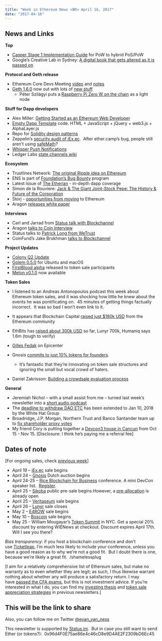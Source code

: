 ```yaml
---
title: "Week in Ethereum News <BR> April 16, 2017"
date: "2017-04-16"
---
```


## News and Links  

**Top**

- [Casper Stage 1 Implementation Guide](https://t.umblr.com/redirect?z=https%3A%2F%2Fgithub.com%2Fethereum%2Fresearch%2Fwiki%2FCasper-Version-1-Implementation-Guide&t=YzQ2Yjk0YzJhZDJjZDgzN2Y4ZGQ4NWI3YjE3NTcyYzNiOWFiZTM1Yyxxa2lLSlp1Mg%3D%3D&b=t%3AQ8svKXOQOFn4j1wJ-IeWRA&p=https%3A%2F%2Fwww.weekinethereum.com%2Fpost%2F159672379173%2Fapril-16-2017&m=0) for PoW to hybrid PoS/PoW
- Google’s Creative Lab in Sydney: [A digital book that gets altered as it is passed on](https://t.umblr.com/redirect?z=https%3A%2F%2Fmedium.com%2Fimpossible%2Flets-talk-about-ownership-6e6c82585472&t=YTIzYzU0YzQ5N2I0YWRhYzVmYjk0NTI3YTVhYjJhODlhNzdmYmVkMCxxa2lLSlp1Mg%3D%3D&b=t%3AQ8svKXOQOFn4j1wJ-IeWRA&p=https%3A%2F%2Fwww.weekinethereum.com%2Fpost%2F159672379173%2Fapril-16-2017&m=0)

**Protocol and Geth release**

- Ethereum Core Devs Meeting [video](https://t.umblr.com/redirect?z=https%3A%2F%2Fwww.youtube.com%2Fwatch%3Fv%3DaGeGvZ5uS8s&t=ZDg1NDdhNDI2MThlOWNkOGNlOTQwZTI4MDY0NjdjZDA0NWUyMzAwMyxxa2lLSlp1Mg%3D%3D&b=t%3AQ8svKXOQOFn4j1wJ-IeWRA&p=https%3A%2F%2Fwww.weekinethereum.com%2Fpost%2F159672379173%2Fapril-16-2017&m=0) and [notes](https://t.umblr.com/redirect?z=https%3A%2F%2Fgithub.com%2Fethereum%2Fpm%2Fblob%2Fmaster%2FAll%2520Core%2520Devs%2520Meetings%2FMeeting%252013.md&t=ZWI5NDUyZDdiMDI3ZGJlYTljNjRjOTljNGYzNzZmMDA1M2U4MzI5Yixxa2lLSlp1Mg%3D%3D&b=t%3AQ8svKXOQOFn4j1wJ-IeWRA&p=https%3A%2F%2Fwww.weekinethereum.com%2Fpost%2F159672379173%2Fapril-16-2017&m=0)
- [Geth 1.6.0](https://t.umblr.com/redirect?z=https%3A%2F%2Fblog.ethereum.org%2F2017%2F04%2F14%2Fgeth-1-6-puppeth-master%2F&t=OTA3MjZjMjA1NTU2NDE2ZTEwOTQyODQyODBmOGI4Yjk2ZjNhMzk3OCxxa2lLSlp1Mg%3D%3D&b=t%3AQ8svKXOQOFn4j1wJ-IeWRA&p=https%3A%2F%2Fwww.weekinethereum.com%2Fpost%2F159672379173%2Fapril-16-2017&m=0) now out with lots of [new stuff](https://t.umblr.com/redirect?z=https%3A%2F%2Fwww.reddit.com%2Fr%2Fethereum%2Fcomments%2F65bxsi%2Fgeth_160_puppeth_master_released_our_best_work%2Fdg90m49%2F&t=YzE0MGU4NzMwMGI3NDcyN2NhYWRhZjkyZjRjYzJhNGM4OGE0NjAyMixxa2lLSlp1Mg%3D%3D&b=t%3AQ8svKXOQOFn4j1wJ-IeWRA&p=https%3A%2F%2Fwww.weekinethereum.com%2Fpost%2F159672379173%2Fapril-16-2017&m=0)
    - Péter Szilágyi puts a [Raspberry Pi Zero W on the chain](https://twitter.com/peter_szilagyi/status/853329529481441280) as a light node

**Stuff for Dapp developers**

- Alex Miller: [Getting Started as an Ethereum Web Developer](https://t.umblr.com/redirect?z=https%3A%2F%2Fmedium.com%2F%40asmiller1989%2Fgetting-started-as-an-ethereum-web-developer-9a2a4ab47baf&t=YjQ4MGE3MDkyOTY2ZGFlOGU2ZDI1NTcwZjc5YjdkYjBmNDgxOTYyNixxa2lLSlp1Mg%3D%3D&b=t%3AQ8svKXOQOFn4j1wJ-IeWRA&p=https%3A%2F%2Fwww.weekinethereum.com%2Fpost%2F159672379173%2Fapril-16-2017&m=0)
- [Empty Dapp Template](https://t.umblr.com/redirect?z=https%3A%2F%2Fwww.reddit.com%2Fr%2Fethereum%2Fcomments%2F65q2vb%2Ffor_noobs_the_perfect_empty_dapp%2F&t=ODQ1Y2NkNDdiODg4ZWI1N2JhMDExM2ZjMDQ1OThhMWIwZGQwMzEzNixxa2lLSlp1Mg%3D%3D&b=t%3AQ8svKXOQOFn4j1wJ-IeWRA&p=https%3A%2F%2Fwww.weekinethereum.com%2Fpost%2F159672379173%2Fapril-16-2017&m=0) code. HTML + JavaScript + jQuery + web3.js + AlphaLayer.js
- Repo for [Solidity design patterns](https://t.umblr.com/redirect?z=https%3A%2F%2Fgithub.com%2Ftoadkicker%2Fsolidity-patterns&t=NTNjMmRkOGI2NTVhMDc2MGMxNWIyODMwNmQ3MTg5ZWM1NmY1MmZkOSxxa2lLSlp1Mg%3D%3D&b=t%3AQ8svKXOQOFn4j1wJ-IeWRA&p=https%3A%2F%2Fwww.weekinethereum.com%2Fpost%2F159672379173%2Fapril-16-2017&m=0)
- Zeppelin’s [security audit of iEx.ec](https://t.umblr.com/redirect?z=https%3A%2F%2Fmedium.com%2Fzeppelin-blog%2Fiex-ec-rlc-token-audit-80abd763709b&t=MWQzMGYyM2Y2NTYzZTBlMGI2NzA1ODkwYzg0NWNjNjViMmRlY2ZiMixxa2lLSlp1Mg%3D%3D&b=t%3AQ8svKXOQOFn4j1wJ-IeWRA&p=https%3A%2F%2Fwww.weekinethereum.com%2Fpost%2F159672379173%2Fapril-16-2017&m=0).  After ether.camp’s bug, people still aren’t using [safeMath](https://t.umblr.com/redirect?z=https%3A%2F%2Fgithub.com%2FOpenZeppelin%2Fzeppelin-solidity%2Fblob%2Fmaster%2Fcontracts%2FSafeMath.sol&t=ZTZkNTU1ZTUxOWQyZWRiMDNiMDAzYWFjZmYxNmEzNjI3NWRlMGIyOCxxa2lLSlp1Mg%3D%3D&b=t%3AQ8svKXOQOFn4j1wJ-IeWRA&p=https%3A%2F%2Fwww.weekinethereum.com%2Fpost%2F159672379173%2Fapril-16-2017&m=0)?
- [Whisper Push Notifications](https://t.umblr.com/redirect?z=https%3A%2F%2Fgithub.com%2Fstatus-im%2Fstatus-go%2Fwiki%2FWhisper-Push-Notifications&t=MzFjZDI2ZjQxMGQ0MjI1ODE1ZWE5MjEzYmI0Y2Y4MWI3MmE5NTQxZixxa2lLSlp1Mg%3D%3D&b=t%3AQ8svKXOQOFn4j1wJ-IeWRA&p=https%3A%2F%2Fwww.weekinethereum.com%2Fpost%2F159672379173%2Fapril-16-2017&m=0)
- Ledger Labs [state channels wiki](https://t.umblr.com/redirect?z=https%3A%2F%2Fgithub.com%2Fledgerlabs%2Fstate-channels%2Fwiki&t=MTkxNDgxY2U1NDA2Yjk5N2M2ZDEwOWVkNTgyZjU1MTNkMGZmZmUzMyxxa2lLSlp1Mg%3D%3D&b=t%3AQ8svKXOQOFn4j1wJ-IeWRA&p=https%3A%2F%2Fwww.weekinethereum.com%2Fpost%2F159672379173%2Fapril-16-2017&m=0)

**Ecosystem**

- Trustlines Network: [The original Ripple idea on Ethereum](https://t.umblr.com/redirect?z=https%3A%2F%2Fmedium.com%2F%40Trustlines_Net%2Ftrustlines-network-the-original-ripple-idea-built-on-ethereum-de162e640fa6&t=MzA2NDJiOWU3ZTA5MjE5NDc0M2UyZGIzNzdkYWViZGY1NzM0NDZjOCxxa2lLSlp1Mg%3D%3D&b=t%3AQ8svKXOQOFn4j1wJ-IeWRA&p=https%3A%2F%2Fwww.weekinethereum.com%2Fpost%2F159672379173%2Fapril-16-2017&m=0)
- ENS is part of [Foundation’s Bug Bounty](https://t.umblr.com/redirect?z=https%3A%2F%2Fmedium.com%2Fthe-ethereum-name-service%2Fthe-ethereum-name-service-bug-bounty-is-live-7dfdc5e15311&t=ZTdmOWZmNzk1Zjg1OTRhMWM2MjE3MWIyMGFkNjU1YTBmY2YxNDNlMSxxa2lLSlp1Mg%3D%3D&b=t%3AQ8svKXOQOFn4j1wJ-IeWRA&p=https%3A%2F%2Fwww.weekinethereum.com%2Fpost%2F159672379173%2Fapril-16-2017&m=0) program
- Latest issue of [The Etherian](https://t.umblr.com/redirect?z=https%3A%2F%2Ftheetherian.wordpress.com%2F2017%2F04%2F17%2Fthe-etherian-sunday-april-16th-2017%2F&t=ZDhhMWRhMDk2Yjk0MjI1NTE3ZGZjOGNmNTYzYTYyNGQ4YThkMDc3Nyxxa2lLSlp1Mg%3D%3D&b=t%3AQ8svKXOQOFn4j1wJ-IeWRA&p=https%3A%2F%2Fwww.weekinethereum.com%2Fpost%2F159672379173%2Fapril-16-2017&m=0) - in-depth dapp coverage
- Simon de la Rouviere: [Jack & The Giant Joint-Stock Pepe: The History & Future of the Corporation](https://t.umblr.com/redirect?z=https%3A%2F%2Fmedium.com%2F%40simondlr%2Fjack-the-giant-joint-stock-pepe-the-history-future-of-the-corporation-f17d30aff411&t=ZDQ4OTgzYzEyMjY4NmE0YmE3NDYyNzliOGQ2M2ViMjJmZTY2MjU0MCxxa2lLSlp1Mg%3D%3D&b=t%3AQ8svKXOQOFn4j1wJ-IeWRA&p=https%3A%2F%2Fwww.weekinethereum.com%2Fpost%2F159672379173%2Fapril-16-2017&m=0)
- Storj - [opportunities from moving](https://t.umblr.com/redirect?z=http%3A%2F%2Fblog.storj.io%2Fpost%2F159566947133%2Fstorj-new-protocol-new-opportunities&t=OTM2YzEwMmFjMTk1NmM1YWJjYmFlOWVmZTkyZWViNGU2M2RhNzgzZSxxa2lLSlp1Mg%3D%3D&b=t%3AQ8svKXOQOFn4j1wJ-IeWRA&p=https%3A%2F%2Fwww.weekinethereum.com%2Fpost%2F159672379173%2Fapril-16-2017&m=0) to Ethereum
- Aragon [releases white paper](https://t.umblr.com/redirect?z=https%3A%2F%2Fgithub.com%2FAragonOne%2Fwhitepaper%2Fraw%2Fmaster%2FAragon%2520Whitepaper.pdf&t=NjEyZmNiZjVjMGFkNjllODg2MmE1ODk5ZjQ2MzJjMjhiYTU1ZjgwZSxxa2lLSlp1Mg%3D%3D&b=t%3AQ8svKXOQOFn4j1wJ-IeWRA&p=https%3A%2F%2Fwww.weekinethereum.com%2Fpost%2F159672379173%2Fapril-16-2017&m=0)

**Interviews**

- Carl and Jarrad from [Status talk with Blockchannel](https://t.umblr.com/redirect?z=https%3A%2F%2Fsoundcloud.com%2Fblockchannelshow%2Fepisode-18-where-you-at-whats-your-statusim&t=ZWRmNTc5YmM3MGUxZjBlOTQ1MWY1ZjEyMmQyNmZkYTFhYTk1NjJmNyxxa2lLSlp1Mg%3D%3D&b=t%3AQ8svKXOQOFn4j1wJ-IeWRA&p=https%3A%2F%2Fwww.weekinethereum.com%2Fpost%2F159672379173%2Fapril-16-2017&m=0)
- Aragon [talks to Coin Interview](https://t.umblr.com/redirect?z=https%3A%2F%2Fwww.youtube.com%2Fwatch%3Fv%3DJZEMimDWkBk&t=NTIzMGUxMjc3YzFmZmY5ZDhhZmViODc4MGE5ZDk4YTQ0Y2ZhYjIxNSxxa2lLSlp1Mg%3D%3D&b=t%3AQ8svKXOQOFn4j1wJ-IeWRA&p=https%3A%2F%2Fwww.weekinethereum.com%2Fpost%2F159672379173%2Fapril-16-2017&m=0)
- Status talks to [Patrick Long from WeTrust](https://t.umblr.com/redirect?z=https%3A%2F%2Fblog.status.im%2Fethereum-dapp-creators-issue-06-wetrust-7c3594fba824&t=NTM4MGE4MTliOTNkZTU2NmQyODg1MmU4NDQ0NDE3Y2EzOTg0YzgxNyxxa2lLSlp1Mg%3D%3D&b=t%3AQ8svKXOQOFn4j1wJ-IeWRA&p=https%3A%2F%2Fwww.weekinethereum.com%2Fpost%2F159672379173%2Fapril-16-2017&m=0)
- CoinFund’s Jake Brukhman [talks to Blockchannel](https://t.umblr.com/redirect?z=https%3A%2F%2Fsoundcloud.com%2Fblockchannelshow%2Fepisode-17-putting-the-fun-in-coin-with-coinfund&t=NWVjNmM5M2Q1MzcxYWUxZTEzZWQ0YTQxMzRhYWM0YTM0YWNjZWQ5MCxxa2lLSlp1Mg%3D%3D&b=t%3AQ8svKXOQOFn4j1wJ-IeWRA&p=https%3A%2F%2Fwww.weekinethereum.com%2Fpost%2F159672379173%2Fapril-16-2017&m=0)

**Project Updates**

- [Colony Q2 Update](https://t.umblr.com/redirect?z=https%3A%2F%2Fmedium.com%2F%40colony%2Fcolony-q2-quarterly-update-4d53c070add&t=Nzg0ZGJhNWIwOGY0OWUyMTIzOTA0NjA5OTVjODdiZDNhOTkwY2I0Nixxa2lLSlp1Mg%3D%3D&b=t%3AQ8svKXOQOFn4j1wJ-IeWRA&p=https%3A%2F%2Fwww.weekinethereum.com%2Fpost%2F159672379173%2Fapril-16-2017&m=0)
- [Golem 0.5.0](https://t.umblr.com/redirect?z=https%3A%2F%2Fblog.golemproject.net%2Fannouncing-golem-0-5-0-for-ubuntu-and-macos-c3dfbbded3d&t=ZGY2YmQ0NzMxOTg3NDZhOTk2NTUzOTkzZmZmMmVkYWEzYWE3NDkwMCxxa2lLSlp1Mg%3D%3D&b=t%3AQ8svKXOQOFn4j1wJ-IeWRA&p=https%3A%2F%2Fwww.weekinethereum.com%2Fpost%2F159672379173%2Fapril-16-2017&m=0) for Ubuntu and macOS
- [FirstBlood alpha](https://t.umblr.com/redirect?z=https%3A%2F%2Fblog.firstblood.io%2Ffirstblood-alpha-42c8eec2423f&t=Mjg2NDJmMzRiMDcwOWYxYzMzYWUzMjc3MTNjZjBlOTk4ODE0MzhmNixxa2lLSlp1Mg%3D%3D&b=t%3AQ8svKXOQOFn4j1wJ-IeWRA&p=https%3A%2F%2Fwww.weekinethereum.com%2Fpost%2F159672379173%2Fapril-16-2017&m=0) released to token sale participants
- [Melon v0.1.0](https://t.umblr.com/redirect?z=https%3A%2F%2Fgithub.com%2Fmelonproject%2Fprotocol%2Freleases%2Ftag%2F0.1.0&t=MmY4ZjBkMWJmNWJmOTk3NDk5MmIwMTdmMDEzNDAwOGEyNjE4YmQ5ZCxxa2lLSlp1Mg%3D%3D&b=t%3AQ8svKXOQOFn4j1wJ-IeWRA&p=https%3A%2F%2Fwww.weekinethereum.com%2Fpost%2F159672379173%2Fapril-16-2017&m=0) now available

**Token Sales**

- I listened to an Andreas Antonopoulos podcast this week about Ethereum token sales, and it was shocking how little he knew about the events he was pontificating on.  45 minutes of getting things factually incorrect.  It was so bad I won’t even link to it.
- It appears that Blockchain Capital [raised just $180k USD](https://t.umblr.com/redirect?z=https%3A%2F%2Fetherscan.io%2Faddress%2F0x8fcbb7b257454c477bc2eb939db03e032c76b94e&t=NTllNGI4YmZjYzkyOGE2Yjg4NzA4ZWEyOThmYzJmZTllYjU1ZmNkOCxxa2lLSlp1Mg%3D%3D&b=t%3AQ8svKXOQOFn4j1wJ-IeWRA&p=https%3A%2F%2Fwww.weekinethereum.com%2Fpost%2F159672379173%2Fapril-16-2017&m=0) from the Ethereum community
- EthBits has [raised about 300k USD](https://t.umblr.com/redirect?z=https%3A%2F%2Fethplorer.io%2Faddress%2F0xe8baf9df0ded92c5f28aab97f13936e7716a4a5b&t=NDQ0MjEyYTgzOTgxMDBiNDRkZmUzM2U3NmVkZDMyYTk2Yjc1MGRmZSxxa2lLSlp1Mg%3D%3D&b=t%3AQ8svKXOQOFn4j1wJ-IeWRA&p=https%3A%2F%2Fwww.weekinethereum.com%2Fpost%2F159672379173%2Fapril-16-2017&m=0) so far, Lunyr 700k, Humaniq says 1.6m (tough to verify)
- [Gilles Fedak](https://t.umblr.com/redirect?z=https%3A%2F%2Fyoutu.be%2Fy_WrkUcNEDQ&t=YmU5YmMzY2ZjZDM5ZDk2YTg3YzhlOTM0ODUxOGQ1ZjkwYmFmMjU4Yixxa2lLSlp1Mg%3D%3D&b=t%3AQ8svKXOQOFn4j1wJ-IeWRA&p=https%3A%2F%2Fwww.weekinethereum.com%2Fpost%2F159672379173%2Fapril-16-2017&m=0) on Epicenter
- Gnosis [commits to just 10% tokens for founders](https://t.umblr.com/redirect?z=https%3A%2F%2Fblog.gnosis.pm%2Fthe-gnosis-model-of-token-sale-responsibility-3009958f70b8&t=ODVmM2U5ZjVjZGZmY2ExOGFkZDk1ODdkZGNmNTc1MmVlZWY2NzY0OCxxa2lLSlp1Mg%3D%3D&b=t%3AQ8svKXOQOFn4j1wJ-IeWRA&p=https%3A%2F%2Fwww.weekinethereum.com%2Fpost%2F159672379173%2Fapril-16-2017&m=0).   
    - It’s fantastic that they’re innovating on token sale structures and ignoring the small but vocal crowd of haters.  
        
- Daniel Zakrisson: [Building a crowdsale evaluation process](https://t.umblr.com/redirect?z=https%3A%2F%2Fmedium.com%2Fcofoundit%2Fbuilding-a-crowdsale-evaluation-process-44ae86458e28&t=ZGJhMjMzMzg3ODNiYWJiMzIxZjNjNzczMDA4ZWMwYjBkMmZhYzMyZSxxa2lLSlp1Mg%3D%3D&b=t%3AQ8svKXOQOFn4j1wJ-IeWRA&p=https%3A%2F%2Fwww.weekinethereum.com%2Fpost%2F159672379173%2Fapril-16-2017&m=0)

**General**

- Jeremiah Nichol – with a small assist from me – turned last week’s newsletter into a [short audio podcast](https://t.umblr.com/redirect?z=https%3A%2F%2Fsoundcloud.com%2Fjeremiah-nichol%2F2017-april-9th-wwwweekinethereumcom-newsletter&t=NGZiNjNjZjBkZGIyOTNjYTg0MDliYTlmNGMwYzE0YTQ4NGIwNWJmZSxxa2lLSlp1Mg%3D%3D&b=t%3AQ8svKXOQOFn4j1wJ-IeWRA&p=https%3A%2F%2Fwww.weekinethereum.com%2Fpost%2F159672379173%2Fapril-16-2017&m=0)
- The [deadline to withdraw DAO ETC](https://t.umblr.com/redirect?z=https%3A%2F%2Fwww.reddit.com%2Fr%2Fethereum%2Fcomments%2F65ex5c%2Fwhg_withdraw_contract_extended%2F&t=Mjg3NjhmOTg0YWIxNjUzNTRhMWUxZmQ1NjVkMWU2ZGE2MjNhODUxOSxxa2lLSlp1Mg%3D%3D&b=t%3AQ8svKXOQOFn4j1wJ-IeWRA&p=https%3A%2F%2Fwww.weekinethereum.com%2Fpost%2F159672379173%2Fapril-16-2017&m=0) has been extended to Jan 10, 2018 by the White Hat Group
- Broadridge, J.P. Morgan, Northern Trust and Banco Santander team up to [fix shareholder proxy votes](https://t.umblr.com/redirect?z=http%3A%2F%2Fwww.broadridge.com%2Fnews-events%2Fpress-releases%2FBroadridge-JP-Morgan-Northern-Trust-and-Banco-Santander-Successfully-Complete-Pilot-of-Blockchain-Based-Proxy-Vote-Solution.html&t=YjY3MjkzNTg1NWZiZDk2YTBkZjUxNWJhMjJhMDFlYTdiZTQ2M2RkZixxa2lLSlp1Mg%3D%3D&b=t%3AQ8svKXOQOFn4j1wJ-IeWRA&p=https%3A%2F%2Fwww.weekinethereum.com%2Fpost%2F159672379173%2Fapril-16-2017&m=0)
- My friend Cory is putting together a [Devcon3 house in Cancun](https://t.umblr.com/redirect?z=https%3A%2F%2Fexplorethere.com%2Fethereum-dev-house&t=NjY0OGM2OGVmOTIyZWNmMzQ0Y2QwMzRkNmEyZTJhNWMwZDU3MDViMCxxa2lLSlp1Mg%3D%3D&b=t%3AQ8svKXOQOFn4j1wJ-IeWRA&p=https%3A%2F%2Fwww.weekinethereum.com%2Fpost%2F159672379173%2Fapril-16-2017&m=0) from Oct 15 - Nov 15. \[Disclosure: I think he’s paying me a referral fee\]

## Dates of note

\[For ongoing sales, check [previous week](http://www.weekinethereum.com/post/159453828393/april-9-2017)\]

- April 19 – [iEx.ec](https://t.umblr.com/redirect?z=http%3A%2F%2Fcrowdsale.iex.ec%2F&t=ZTU5YTM3MjliNjMwMWJkODhlMjgwNjM4ZTRlMmRhMzRkMTdjMTZiNixxa2lLSlp1Mg%3D%3D&b=t%3AQ8svKXOQOFn4j1wJ-IeWRA&p=https%3A%2F%2Fwww.weekinethereum.com%2Fpost%2F159672379173%2Fapril-16-2017&m=0) sale begins
- April 24 – [Gnosis](https://t.umblr.com/redirect?z=http%3A%2F%2Fgnosis.pm%2F&t=Nzg5MDgwNGEzNTE0ZjU4MTk0MWE5MDljZGZkYjgyZGZlYTIwZjQwNSxxa2lLSlp1Mg%3D%3D&b=t%3AQ8svKXOQOFn4j1wJ-IeWRA&p=https%3A%2F%2Fwww.weekinethereum.com%2Fpost%2F159672379173%2Fapril-16-2017&m=0) Dutch auction begins
- April 24-25 – [Rice Blockchain for Business](https://t.umblr.com/redirect?z=https%3A%2F%2Fbusiness.rice.edu%2Fbusiness-and-blockchain&t=MmRhMmFjZmNhOThiMWE0N2NiMTg5ODY3MGRhMjEwNjcwMzljZDMwYSxxa2lLSlp1Mg%3D%3D&b=t%3AQ8svKXOQOFn4j1wJ-IeWRA&p=https%3A%2F%2Fwww.weekinethereum.com%2Fpost%2F159672379173%2Fapril-16-2017&m=0) conference. A mini DevCon speaker list.  [Register](https://t.umblr.com/redirect?z=https%3A%2F%2Fricemba.wufoo.com%2Fforms%2Fzurr10n155r3jx%2F&t=MjIzNmFhMjVjYTk2ZmYyZTMzNmJjNDViY2JmNTc1MDg2ODBiNmZiMyxxa2lLSlp1Mg%3D%3D&b=t%3AQ8svKXOQOFn4j1wJ-IeWRA&p=https%3A%2F%2Fwww.weekinethereum.com%2Fpost%2F159672379173%2Fapril-16-2017&m=0).
- April 25 – [Sikoba](https://t.umblr.com/redirect?z=http%3A%2F%2Fwww.sikoba.com%2Fwww%2Findex.html&t=YzdiNmY2MmEzOWUyNGRiYjk4YjdmYTBlY2MwZDAwMGE0MzBkY2NmOCxxa2lLSlp1Mg%3D%3D&b=t%3AQ8svKXOQOFn4j1wJ-IeWRA&p=https%3A%2F%2Fwww.weekinethereum.com%2Fpost%2F159672379173%2Fapril-16-2017&m=0) public pre-sale begins.However, a [pre-allocation](https://t.umblr.com/redirect?z=http%3A%2F%2Fwww.sikoba.com%2Fwww%2Fpresale%2Findex.html&t=NDNjZGI4ZjkxZDMyNjRjYTE5MDFiYTNlNzJmMzM0MWFmNmYzNzBiYyxxa2lLSlp1Mg%3D%3D&b=t%3AQ8svKXOQOFn4j1wJ-IeWRA&p=https%3A%2F%2Fwww.weekinethereum.com%2Fpost%2F159672379173%2Fapril-16-2017&m=0) is already open
- April 25 – [Veritaseum](https://t.umblr.com/redirect?z=https%3A%2F%2Fblog.veritaseum.com%2Fcurrent-analysis%2F1-blog%2F219-in-anticipation-of-veritaseum-s-ico-an-executive-summary-of-the-veritaseum-platform&t=MjFiZmI1MDg3ZGYzOTMwMWNjYmUzOGIyZjFhNzQ1MzYxNWYyOWVmOSxxa2lLSlp1Mg%3D%3D&b=t%3AQ8svKXOQOFn4j1wJ-IeWRA&p=https%3A%2F%2Fwww.weekinethereum.com%2Fpost%2F159672379173%2Fapril-16-2017&m=0) sale begins
- April 26 – [Lunyr](https://t.umblr.com/redirect?z=https%3A%2F%2Flunyr.com%2F&t=YWVlMWIyNjRiOGRiYTJjMDJiNWJkZjQ3NjFkMzc0OWRmNDFhYmFmZCxxa2lLSlp1Mg%3D%3D&b=t%3AQ8svKXOQOFn4j1wJ-IeWRA&p=https%3A%2F%2Fwww.weekinethereum.com%2Fpost%2F159672379173%2Fapril-16-2017&m=0) sale closes
- May 2 – [E4ROW](https://t.umblr.com/redirect?z=http%3A%2F%2Fwww.e4row.co.il%2Fcontribute&t=ZTJhOGM0NDY2ZTEwNGFhYzYyZTc0NjMyYWQ0Y2Q1NzI3N2NlZTgyOSxxa2lLSlp1Mg%3D%3D&b=t%3AQ8svKXOQOFn4j1wJ-IeWRA&p=https%3A%2F%2Fwww.weekinethereum.com%2Fpost%2F159672379173%2Fapril-16-2017&m=0) sale begins
- May 10 – [Boscoin](https://t.umblr.com/redirect?z=https%3A%2F%2Fwww.boscoin.io%2F&t=MDljMmI5MDQ0OGE1ZWZmNThiYzM3OTNkYzZmYjE0ODY1YTc1ODAxZSxxa2lLSlp1Mg%3D%3D&b=t%3AQ8svKXOQOFn4j1wJ-IeWRA&p=https%3A%2F%2Fwww.weekinethereum.com%2Fpost%2F159672379173%2Fapril-16-2017&m=0) sale begins
- May 25 - William Mougayar’s [Token Summit](https://t.umblr.com/redirect?z=http%3A%2F%2Ftokensummit.com%2F&t=NmUzNDgwYzU3NGZiOTQ0YTQ1ZTFmMzNiNDU0MmI5OTJiYjc2OTJiZCxxa2lLSlp1Mg%3D%3D&b=t%3AQ8svKXOQOFn4j1wJ-IeWRA&p=https%3A%2F%2Fwww.weekinethereum.com%2Fpost%2F159672379173%2Fapril-16-2017&m=0) in NYC. Get a special 20% discount by entering WIENews at checkout. Discount expires April 17th. Will I see you there?

_Bias transparency_: if you host a blockchain conference and don’t use [Ticketleap](https://t.umblr.com/redirect?z=http%3A%2F%2Fwww.ticketleap.com%2F&t=ZWY0OWNkMzMyMGZjZWQwOGI4MmZiYzk3YzU5Y2NiNTEwOTg0N2VjMixxa2lLSlp1Mg%3D%3D&b=t%3AQ8svKXOQOFn4j1wJ-IeWRA&p=https%3A%2F%2Fwww.weekinethereum.com%2Fpost%2F159672379173%2Fapril-16-2017&m=0), I’m much less likely to include your conference, unless you have a good reason as to why we’re not a good fit.  But I doubt there is one, because we’re likely a great fit.  /shamelessplug

\[I aim for a relatively comprehensive list of Ethereum sales, but make no warranty as to even whether they are legit; as such, I thus likewise warrant nothing about whether any will produce a satisfactory return. I may have [passed the CFA exams](https://t.umblr.com/redirect?z=http%3A%2F%2Fwww.evanvanness.com%2Fpost%2F144767932386%2Fprepare-effectively-for-the-cfa-exam-how-to-skip&t=ZjZhNGRkYTU2Mjk5YzEwOTczOGE4MmViMTA5ZGExZmRhYjc2YTAzOSxxa2lLSlp1Mg%3D%3D&b=t%3AQ8svKXOQOFn4j1wJ-IeWRA&p=https%3A%2F%2Fwww.weekinethereum.com%2Fpost%2F159672379173%2Fapril-16-2017&m=0), but this is not investment advice. If you’re interested in what I do, you can find my [investing thesis](http://www.weekinethereum.com/post/155180529233/august-28-2016) and [token sale appreciation strategies](http://www.weekinethereum.com/post/155180207393/september-4-2016) in previous newsletters.\]

## This will be the link to share

Also, you can follow me on Twitter [@evan\_van\_ness](https://twitter.com/evan_van_ness)

This newsletter is supported by [Status.im](https://t.umblr.com/redirect?z=https%3A%2F%2Fstatus.im%2F&t=NzFlMmY4OTA1YjU2YjdhYmQ0OGI1NTQzZjYwOWNmMmNmZGNhNjRjMCxxa2lLSlp1Mg%3D%3D&b=t%3AQ8svKXOQOFn4j1wJ-IeWRA&p=https%3A%2F%2Fwww.weekinethereum.com%2Fpost%2F159672379173%2Fapril-16-2017&m=0).  But in case you still want to send Ether (or tokens?):  0x96d4F0E75ae86e4c46cD8e9D4AE2F2309bD6Ec45
